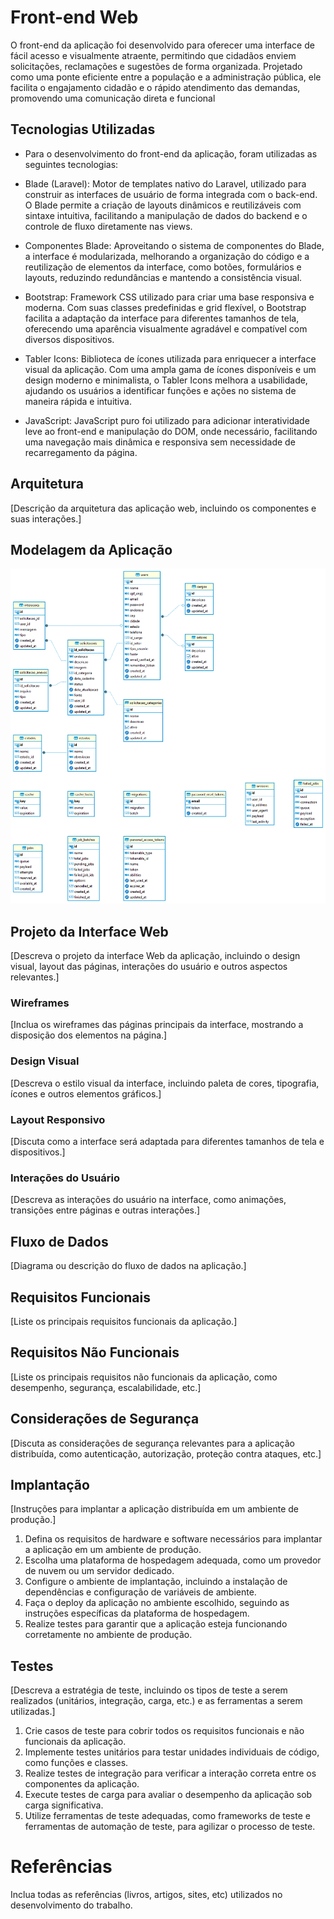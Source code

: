 # Front-end Web
O front-end da aplicação foi desenvolvido para oferecer uma interface de fácil acesso e visualmente atraente, permitindo que cidadãos enviem solicitações, reclamações e sugestões de forma organizada. Projetado como uma ponte eficiente entre a população e a administração pública, ele facilita o engajamento cidadão e o rápido atendimento das demandas, promovendo uma comunicação direta e funcional

## Tecnologias Utilizadas
 * Para o desenvolvimento do front-end da aplicação, foram utilizadas as seguintes tecnologias:

 * Blade (Laravel): Motor de templates nativo do Laravel, utilizado para construir as interfaces de usuário de forma integrada com o back-end. O Blade permite a criação de layouts dinâmicos e reutilizáveis com sintaxe intuitiva, facilitando a manipulação de dados do backend e o controle de fluxo diretamente nas views.

 * Componentes Blade: Aproveitando o sistema de componentes do Blade, a interface é modularizada, melhorando a organização do código e a reutilização de elementos da interface, como botões, formulários e layouts, reduzindo redundâncias e mantendo a consistência visual.

 * Bootstrap: Framework CSS utilizado para criar uma base responsiva e moderna. Com suas classes predefinidas e grid flexível, o Bootstrap facilita a adaptação da interface para diferentes tamanhos de tela, oferecendo uma aparência visualmente agradável e compatível com diversos dispositivos.

 * Tabler Icons: Biblioteca de ícones utilizada para enriquecer a interface visual da aplicação. Com uma ampla gama de ícones disponíveis e um design moderno e minimalista, o Tabler Icons melhora a usabilidade, ajudando os usuários a identificar funções e ações no sistema de maneira rápida e intuitiva.

 * JavaScript: JavaScript puro foi utilizado para adicionar interatividade leve ao front-end e manipulação do DOM, onde necessário, facilitando uma navegação mais dinâmica e responsiva sem necessidade de recarregamento da página.

## Arquitetura

[Descrição da arquitetura das aplicação web, incluindo os componentes e suas interações.]

## Modelagem da Aplicação
![image](https://raw.githubusercontent.com/ICEI-PUC-Minas-PMV-SI/pmv-si-2024-2-pe6-t3-g15-atende/refs/heads/main/docs/img/atende_db.png)


## Projeto da Interface Web
[Descreva o projeto da interface Web da aplicação, incluindo o design visual, layout das páginas, interações do usuário e outros aspectos relevantes.]

### Wireframes
[Inclua os wireframes das páginas principais da interface, mostrando a disposição dos elementos na página.]

### Design Visual
[Descreva o estilo visual da interface, incluindo paleta de cores, tipografia, ícones e outros elementos gráficos.]

### Layout Responsivo
[Discuta como a interface será adaptada para diferentes tamanhos de tela e dispositivos.]

### Interações do Usuário
[Descreva as interações do usuário na interface, como animações, transições entre páginas e outras interações.]

## Fluxo de Dados

[Diagrama ou descrição do fluxo de dados na aplicação.]

## Requisitos Funcionais

[Liste os principais requisitos funcionais da aplicação.]

## Requisitos Não Funcionais

[Liste os principais requisitos não funcionais da aplicação, como desempenho, segurança, escalabilidade, etc.]


## Considerações de Segurança

[Discuta as considerações de segurança relevantes para a aplicação distribuída, como autenticação, autorização, proteção contra ataques, etc.]

## Implantação

[Instruções para implantar a aplicação distribuída em um ambiente de produção.]

1. Defina os requisitos de hardware e software necessários para implantar a aplicação em um ambiente de produção.
2. Escolha uma plataforma de hospedagem adequada, como um provedor de nuvem ou um servidor dedicado.
3. Configure o ambiente de implantação, incluindo a instalação de dependências e configuração de variáveis de ambiente.
4. Faça o deploy da aplicação no ambiente escolhido, seguindo as instruções específicas da plataforma de hospedagem.
5. Realize testes para garantir que a aplicação esteja funcionando corretamente no ambiente de produção.

## Testes

[Descreva a estratégia de teste, incluindo os tipos de teste a serem realizados (unitários, integração, carga, etc.) e as ferramentas a serem utilizadas.]

1. Crie casos de teste para cobrir todos os requisitos funcionais e não funcionais da aplicação.
2. Implemente testes unitários para testar unidades individuais de código, como funções e classes.
3. Realize testes de integração para verificar a interação correta entre os componentes da aplicação.
4. Execute testes de carga para avaliar o desempenho da aplicação sob carga significativa.
5. Utilize ferramentas de teste adequadas, como frameworks de teste e ferramentas de automação de teste, para agilizar o processo de teste.

# Referências

Inclua todas as referências (livros, artigos, sites, etc) utilizados no desenvolvimento do trabalho.
